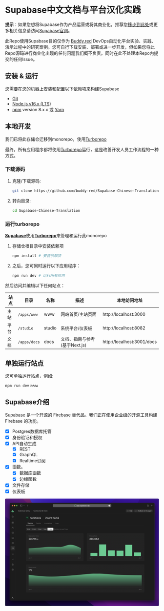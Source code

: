 # Supabase中文文档与平台汉化实践

**提示**：如果您想将Supabase作为产品运营或将其商业化，推荐您[移步到此处](https://github.com/supabase/supabase)或更多相关信息请访问[Supabase官网](https://supabase.com)。

此Repo使用Supabase目的仅作为 [Buddy.red](https://buddy.red) DevOps自动化平台实验、实践、演示过程中的研究案例。您可自行下载安装、部署或进一步开发，但如果您将此Repo源码进行商业化出现的任何问题我们概不负责。同时在此不处理本Repo内提交的任何Issue。

## 安装 & 运行

您需要在您的机器上安装和配置以下依赖项来构建Supabase

- [Git](http://git-scm.com/)
- [Node.js v16.x (LTS)](http://nodejs.org)
- [npm](https://www.npmjs.com/) version 8.x.x 或 [Yarn](https://yarnpkg.com/)

## 本地开发

我们已将此存储仓迁移到monorepo，使用[Turborepo](https://turborepo.org/docs)

最终，所有应用程序都将使用[Turborepo](https://turborepo.org/docs)运行，这是改善开发人员工作流程的一种方式。

### 下载源码

1. 克隆/下载源码:

   ```sh
   git clone https://github.com/buddy-red/Supabase-Chinese-Translation.git
   ```

2. 转向目录:

   ```sh
   cd Supabase-Chinese-Translation
   ```

### 运行turborepo

[**Supabase**](https://supabase.com)使用[**Turborepo**](https://turborepo.org/docs)来管理和运行此monorepo

1. 存储仓根目录中安装依赖项

   ```sh
   npm install # 安装依赖项
   ```

2. 之后，您可同时运行以下应用程序：
   ```sh
   npm run dev # 运行所有应用
   ```

然后访问并编辑以下任何站点：

| 站点 | 目录 | 名称 | 描述 | 本地访问地址 |
| --- | ------------ | ---------- | --------------- | --------------------- |
| 主站 | `/apps/www` | www | 网站首页/主站页面 | http://localhost:3000 |
| 平台 | `/studio` | studio | 系统平台/仪表板 | http://localhost:8082 |
| 文档 | `/apps/docs` | docs | 文档、指南与参考(基于Next.js) | http://localhost:3001/docs |

## 单独运行站点

您可单独运行站点，例如:

```sh
npm run dev:www
```
## Supabase介绍

[Supabase](https://supabase.com) 是一个开源的 Firebase 替代品。我们正在使用企业级的开源工具构建 Firebase 的功能。

- [x] Postgres数据库托管
- [x] 身份验证和授权
- [x] API自动生成
  - [x] REST
  - [x] GraphQL
  - [x] Realtime订阅
- [x] 函数。
  - [x] 数据库函数
  - [x] 边缘函数
- [x] 文件存储
- [x] 仪表板

![Supabase仪表板](https://raw.githubusercontent.com/supabase/supabase/master/apps/www/public/images/github/supabase-dashboard.png)